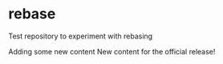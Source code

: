 # rebase
Test repository to experiment with rebasing


Adding some new content
New content for the official release!

